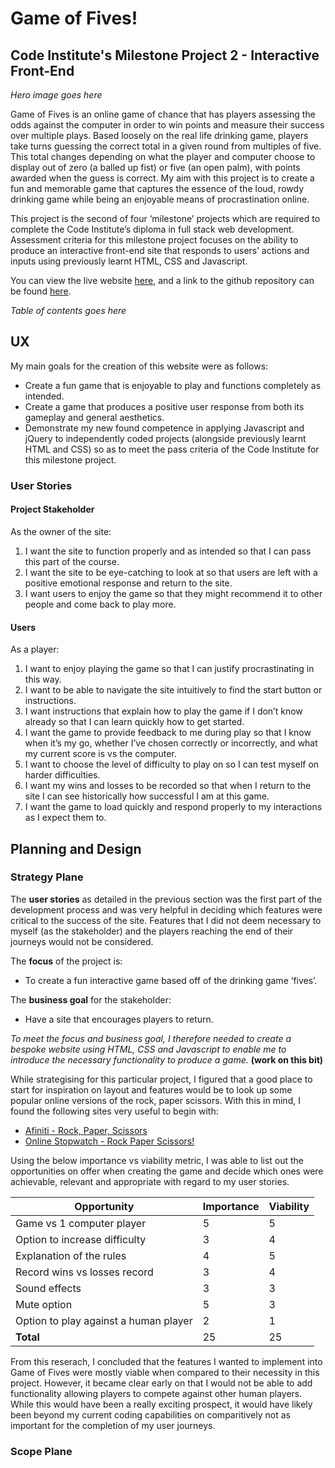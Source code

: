 # Game of Fives!
## Code Institute's Milestone Project 2 - Interactive Front-End

*Hero image goes here*

Game of Fives is an online game of chance that has players assessing the odds against the computer in order to win points and measure their success over multiple plays. Based loosely on the real life drinking game, players take turns guessing the correct total in a given round from multiples of five. This total changes depending on what the player and computer choose to display out of zero (a balled up fist) or five (an open palm), with points awarded when the guess is correct. My aim with this project is to create a fun and memorable game that captures the essence of the loud, rowdy drinking game while being an enjoyable means of procrastination online.

This project is the second of four ‘milestone’ projects which are required to complete the Code Institute’s diploma in full stack web development. Assessment criteria for this milestone project focuses on the ability to produce an interactive front-end site that responds to users’ actions and inputs using previously learnt HTML, CSS and Javascript.

You can view the live website [here](https://franciskershaw.github.io/game-of-fives/index.html), and a link to the github repository can be found [here](https://github.com/franciskershaw/game-of-fives).

*Table of contents goes here*

## UX

My main goals for the creation of this website were as follows:
* Create a fun game that is enjoyable to play and functions completely as intended.
* Create a game that produces a positive user response from both its gameplay and general aesthetics.
* Demonstrate my new found competence in applying Javascript and jQuery to independently coded projects (alongside previously learnt HTML and CSS) so as to meet the pass criteria of the Code Institute for this milestone project.

### User Stories

#### Project Stakeholder

As the owner of the site:

1. I want the site to function properly and as intended so that I can pass this part of the course.
2. I want the site to be eye-catching to look at so that users are left with a positive emotional response and return to the site.
3. I want users to enjoy the game so that they might recommend it to other people and come back to play more.

#### Users

As a player:

1. I want to enjoy playing the game so that I can justify procrastinating in this way.
2. I want to be able to navigate the site intuitively to find the start button or instructions.
3. I want instructions that explain how to play the game if I don’t know already so that I can learn quickly how to get started.
4. I want the game to provide feedback to me during play so that I know when it’s my go, whether I’ve chosen correctly or incorrectly, and what my current score is vs the computer.
5. I want to choose the level of difficulty to play on so I can test myself on harder difficulties.
6. I want my wins and losses to be recorded so that when I return to the site I can see historically how successful I am at this game.
7. I want the game to load quickly and respond properly to my interactions as I expect them to.

## Planning and Design

### Strategy Plane

The **user stories** as detailed in the previous section was the first part of the development process and was very helpful in deciding which features were critical to the success of the site. Features that I did not deem necessary to myself (as the stakeholder) and the players reaching the end of their journeys would not be considered.

The **focus** of the project is:
* To create a fun interactive game based off of the drinking game ‘fives’.

The **business goal** for the stakeholder:
* Have a site that encourages players to return.

*To meet the focus and business goal, I therefore needed to create a bespoke website using HTML, CSS and Javascript to enable me to introduce the necessary functionality to produce a game.* **(work on this bit)**

While strategising for this particular project, I figured that a good place to start for inspiration on layout and features would be to look up some popular online versions of the rock, paper scissors. With this in mind, I found the following sites very useful to begin with:

* [Afiniti - Rock, Paper, Scissors](https://www.afiniti.com/corporate/rock-paper-scissors)
* [Online Stopwatch - Rock Paper Scissors!](https://www.online-stopwatch.com/chance-games/rock-paper-scissors/)

Using the below importance vs viability metric, I was able to list out the opportunities on offer when creating the game and decide which ones were achievable, relevant and appropriate with regard to my user stories.

| Opportunity | Importance	 | Viability 
| ----------- | ----------- | ------------
| Game vs 1 computer player | 5 | 5
| Option to increase difficulty | 3 | 4
| Explanation of the rules | 4 | 5
| Record wins vs losses record | 3 | 4
| Sound effects | 3 | 3
| Mute option | 5 | 3
| Option to play against a human player | 2 | 1
| **Total** | 25 | 25

 From this reserach, I concluded that the features I wanted to implement into Game of Fives were mostly viable when compared to their necessity in this project. However, it became clear early on that I would not be able to add functionality allowing players to compete against other human players. While this would have been a really exciting prospect, it would have likely been beyond my current coding capabilities on comparitively not as important for the completion of my user journeys.

 ### Scope Plane



